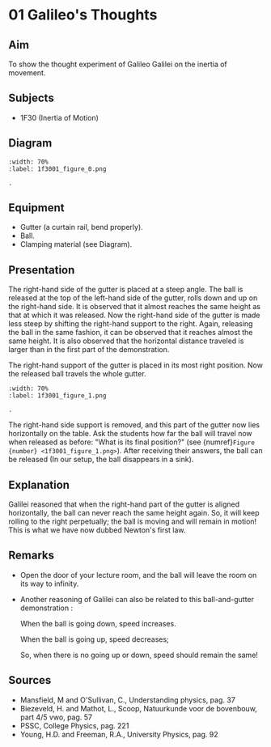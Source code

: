# 01 Galileo's Thoughts 
  
## Aim   
To show the thought experiment of Galileo Galilei on the inertia of movement.    
  
## Subjects   
* 1F30 (Inertia of Motion)   

## Diagram
   
```{figure} figures/figure_0.png
:width: 70%  
:label: 1f3001_figure_0.png  

. 
```     
  
## Equipment   
 *  Gutter (a curtain rail, bend properly). 
 *  Ball. 
 *  Clamping material (see Diagram).
    
  
## Presentation   
The right-hand side of the gutter is placed at a steep angle. The ball is released at the top of the left-hand side of the gutter, rolls down and up on the right-hand side. It is observed that it almost reaches the same height as that at which it was released. Now the right-hand side of the gutter is made less steep by shifting the right-hand support to the right. Again, releasing the ball in the same fashion, it can be observed that it reaches almost the same height. It is also observed that the horizontal distance traveled is larger than in the first part of the demonstration.

The right-hand support of the gutter is placed in its most right position. Now the released ball travels the whole gutter.    

```{figure} figures/figure_1.png
:width: 70%  
:label: 1f3001_figure_1.png  

. 
```

The right-hand side support is removed, and this part of the gutter now lies horizontally on the table. Ask the students how far the ball will travel now when released as before: "What is its final position?" (see {numref}`Figure {number} <1f3001_figure_1.png>`). After receiving their answers, the ball can be released (In our setup, the ball disappears in a sink).    
  
## Explanation   
 Galilei reasoned that when the right-hand part of the gutter is aligned horizontally, the ball can never reach the same height again. So, it will keep rolling to the right perpetually; the ball is moving and will remain in motion! This is what we have now dubbed Newton's first law.    
  
## Remarks
*   Open the door of your lecture room, and the ball will leave the room on its way to infinity. 
 *  Another reasoning of Galilei can also be related to this ball-and-gutter demonstration :
 
      When the ball is going down, speed increases. 
  
      When the ball is going up, speed decreases; 
  
      So, when there is no going up or down, speed should remain the same!
      
  
## Sources
 *  Mansfield, M and O'Sullivan, C., Understanding physics, pag. 37 
 *  Biezeveld, H. and Mathot, L., Scoop, Natuurkunde voor de bovenbouw, part 4/5 vwo, pag. 57 
 *  PSSC, College Physics, pag. 221 
 *  Young, H.D. and Freeman, R.A., University Physics, pag. 92
  
